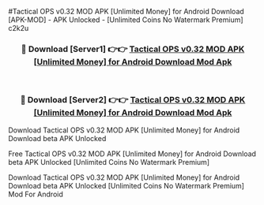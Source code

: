 #Tactical OPS v0.32 MOD APK [Unlimited Money] for Android Download [APK-MOD] - APK Unlocked - [Unlimited Coins No Watermark Premium] c2k2u



<div align="center">

<h3>🔴 Download [Server1] 👉👉 <a href="https://momento.my/?title=Tactical_OPS_v0.32_MOD_APK_[Unlimited_Money]_for_Android_Download">Tactical OPS v0.32 MOD APK [Unlimited Money] for Android Download Mod Apk</a></h3><br>

<h3>🔴 Download [Server2] 👉👉 <a href="https://momento.my/?title=Tactical_OPS_v0.32_MOD_APK_[Unlimited_Money]_for_Android_Download">Tactical OPS v0.32 MOD APK [Unlimited Money] for Android Download Mod Apk</a></h3>
</div>



Download Tactical OPS v0.32 MOD APK [Unlimited Money] for Android Download beta APK Unlocked

Free Tactical OPS v0.32 MOD APK [Unlimited Money] for Android Download beta APK Unlocked [Unlimited Coins No Watermark Premium]

Download Tactical OPS v0.32 MOD APK [Unlimited Money] for Android Download beta APK Unlocked [Unlimited Coins No Watermark Premium] Mod For Android
